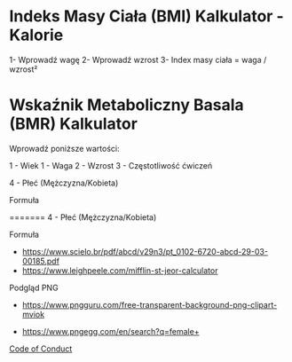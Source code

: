# Indeks Masy Ciała (BMI) Kalkulator - Kalorie

1- Wprowadź wagę
2- Wprowadź wzrost
3- Index masy ciała = waga / wzrost²

# Wskaźnik Metaboliczny Basala (BMR) Kalkulator

Wprowadź poniższe wartości:

1 - Wiek
1 - Waga
2 - Wzrost
3 - Częstotliwość ćwiczeń

4 - Płeć (Mężczyzna/Kobieta)

Formuła


=======
4 - Płeć (Mężczyzna/Kobieta)

Formuła


- https://www.scielo.br/pdf/abcd/v29n3/pt_0102-6720-abcd-29-03-00185.pdf
- https://www.leighpeele.com/mifflin-st-jeor-calculator

Podgląd PNG

- https://www.pngguru.com/free-transparent-background-png-clipart-mviok

- https://www.pngegg.com/en/search?q=female+

[Code of Conduct](https://github.com/adalbertobrant/metabolismobasal/blob/master/CODE_OF_CONDUCT.md)

